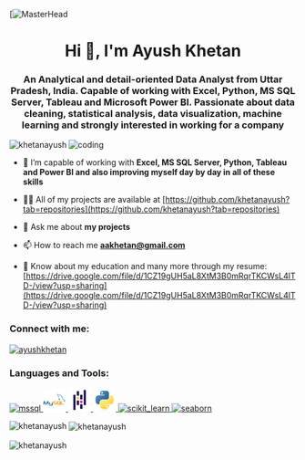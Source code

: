 [![MasterHead](https://repository-images.githubusercontent.com/588181932/e36ec678-7984-4cdd-8e4c-a3932772ff8e)
<h1 align="center">Hi 👋, I'm Ayush Khetan</h1>
<h3 align="center">An Analytical and detail-oriented Data Analyst from Uttar Pradesh, India. Capable of working with Excel, Python, MS SQL Server, Tableau and Microsoft Power BI. Passionate about data cleaning, statistical analysis, data visualization, machine learning and strongly interested in working for a company</h3>
<img align="right" alt="coding" width="400" src="https://camo.githubusercontent.com/cae12fddd9d6982901d82580bdf321d81fb299141098ca1c2d4891870827bf17/68747470733a2f2f6d69726f2e6d656469756d2e636f6d2f6d61782f313336302f302a37513379765349765f7430696f4a2d5a2e676966"

<p align="left"> <img src="https://komarev.com/ghpvc/?username=khetanayush&label=Profile%20views&color=0e75b6&style=flat" alt="khetanayush" /> </p>

- 🌱 I’m capable of working with **Excel, MS SQL Server, Python, Tableau and Power BI and also improving myself day by day in all of these skills**

- 👨‍💻 All of my projects are available at [https://github.com/khetanayush?tab=repositories](https://github.com/khetanayush?tab=repositories)

- 💬 Ask me about **my projects**

- 📫 How to reach me **aakhetan@gmail.com**

- 📄 Know about my education and many more through my resume: [https://drive.google.com/file/d/1CZ19gUH5aL8XtM3B0mRqrTKCWsL4lTD-/view?usp=sharing](https://drive.google.com/file/d/1CZ19gUH5aL8XtM3B0mRqrTKCWsL4lTD-/view?usp=sharing)

<h3 align="left">Connect with me:</h3>
<p align="left">
<a href="https://linkedin.com/in/ayushkhetan" target="blank"><img align="center" src="https://raw.githubusercontent.com/rahuldkjain/github-profile-readme-generator/master/src/images/icons/Social/linked-in-alt.svg" alt="ayushkhetan" height="30" width="40" /></a>
</p>

<h3 align="left">Languages and Tools:</h3>
<p align="left"> <a href="https://www.microsoft.com/en-us/sql-server" target="_blank" rel="noreferrer"> <img src="https://www.svgrepo.com/show/303229/microsoft-sql-server-logo.svg" alt="mssql" width="40" height="40"/> </a> <a href="https://www.mysql.com/" target="_blank" rel="noreferrer"> <img src="https://raw.githubusercontent.com/devicons/devicon/master/icons/mysql/mysql-original-wordmark.svg" alt="mysql" width="40" height="40"/> </a> <a href="https://pandas.pydata.org/" target="_blank" rel="noreferrer"> <img src="https://raw.githubusercontent.com/devicons/devicon/2ae2a900d2f041da66e950e4d48052658d850630/icons/pandas/pandas-original.svg" alt="pandas" width="40" height="40"/> </a> <a href="https://www.python.org" target="_blank" rel="noreferrer"> <img src="https://raw.githubusercontent.com/devicons/devicon/master/icons/python/python-original.svg" alt="python" width="40" height="40"/> </a> <a href="https://scikit-learn.org/" target="_blank" rel="noreferrer"> <img src="https://upload.wikimedia.org/wikipedia/commons/0/05/Scikit_learn_logo_small.svg" alt="scikit_learn" width="40" height="40"/> </a> <a href="https://seaborn.pydata.org/" target="_blank" rel="noreferrer"> <img src="https://seaborn.pydata.org/_images/logo-mark-lightbg.svg" alt="seaborn" width="40" height="40"/> </a> </p>

<p><img align="left" src="https://github-readme-stats.vercel.app/api/top-langs?username=khetanayush&show_icons=true&locale=en&layout=compact" alt="khetanayush" /></p>

<p>&nbsp;<img align="center" src="https://github-readme-stats.vercel.app/api?username=khetanayush&show_icons=true&locale=en" alt="khetanayush" /></p>

<p><img align="center" src="https://github-readme-streak-stats.herokuapp.com/?user=khetanayush&" alt="khetanayush" /></p>
